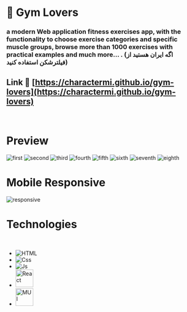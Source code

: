 # 🔩 Gym Lovers

### a modern Web application fitness exercises app, with the functionality to choose exercise categories and specific muscle groups, browse more than 1000 exercises with practical examples and much more... . (اگه ایران هستید از فیلترشکن استفاده کنید)

## Link 🔗 [https://charactermi.github.io/gym-lovers](https://charactermi.github.io/gym-lovers)

<br />

# Preview

<img src="./preview_images/gym-lovers_first.png" alt="first" />
<img src="./preview_images/gym-lovers_second.png" alt="second" />
<img src="./preview_images/gym-lovers_third.png" alt="third" />
<img src="./preview_images/gym-lovers_fourth.png" alt="fourth" />
<img src="./preview_images/gym-lovers_fifth.png" alt="fifth" />
<img src="./preview_images/gym-lovers_sixth.png" alt="sixth" />
<img src="./preview_images/gym-lovers_seventh.png" alt="seventh" />
<img src="./preview_images/gym-lovers_seventh.png" alt="eighth" />

<br />

# Mobile Responsive

<img src="./preview_images/gym-lovers_responsive.png" alt="responsive" />

# Technologies

<br />

<ul>
    <li>
        <img src="https://github.com/characterMi/characterMi/raw/main/technologies/icons8-html.svg" alt="HTML" />
    </li>
    <li>
        <img src="https://github.com/characterMi/characterMi/raw/main/technologies/icons8-css.svg" alt="Css" />
    </li>
    <li>
        <img src="https://github.com/characterMi/characterMi/raw/main/technologies/icons8-js.svg" alt="Js" />
    </li>
    <li>
        <img src="https://github.com/characterMi/characterMi/raw/main/technologies/icons8-react-native.svg" width="46" height="46" alt="React" />
    </li>
    <li>
        <img src="https://github.com/characterMi/characterMi/raw/main/technologies/icons8-material-ui.svg" width="46" height="46" alt="MUI" />
    </li>
</ul>
